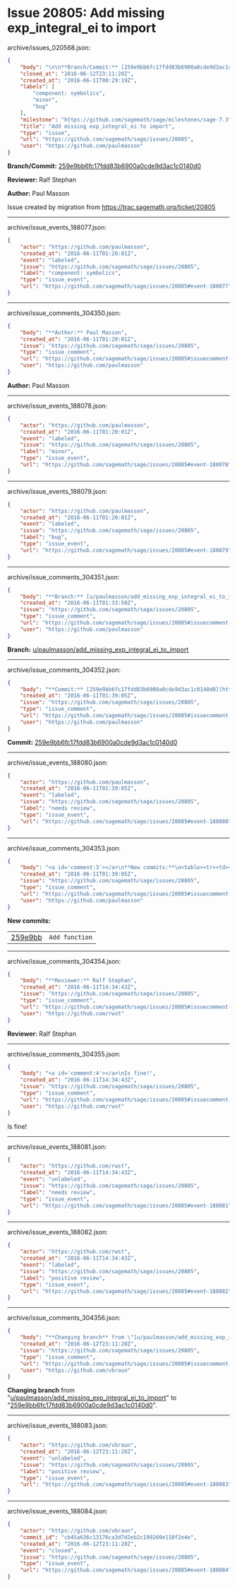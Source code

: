 # Issue 20805: Add missing exp_integral_ei to import

archive/issues_020568.json:
```json
{
    "body": "\n\n**Branch/Commit:** [259e9bb6fc17fdd83b6900a0cde9d3ac1c0140d0](https://github.com/sagemath/sagetrac-mirror/commit/259e9bb6fc17fdd83b6900a0cde9d3ac1c0140d0)\n\n**Reviewer:** Ralf Stephan\n\n**Author:** Paul Masson\n\nIssue created by migration from https://trac.sagemath.org/ticket/20805\n\n",
    "closed_at": "2016-06-12T23:11:20Z",
    "created_at": "2016-06-11T00:29:19Z",
    "labels": [
        "component: symbolics",
        "minor",
        "bug"
    ],
    "milestone": "https://github.com/sagemath/sage/milestones/sage-7.3",
    "title": "Add missing exp_integral_ei to import",
    "type": "issue",
    "url": "https://github.com/sagemath/sage/issues/20805",
    "user": "https://github.com/paulmasson"
}
```


**Branch/Commit:** [259e9bb6fc17fdd83b6900a0cde9d3ac1c0140d0](https://github.com/sagemath/sagetrac-mirror/commit/259e9bb6fc17fdd83b6900a0cde9d3ac1c0140d0)

**Reviewer:** Ralf Stephan

**Author:** Paul Masson

Issue created by migration from https://trac.sagemath.org/ticket/20805





---

archive/issue_events_188077.json:
```json
{
    "actor": "https://github.com/paulmasson",
    "created_at": "2016-06-11T01:20:01Z",
    "event": "labeled",
    "issue": "https://github.com/sagemath/sage/issues/20805",
    "label": "component: symbolics",
    "type": "issue_event",
    "url": "https://github.com/sagemath/sage/issues/20805#event-188077"
}
```



---

archive/issue_comments_304350.json:
```json
{
    "body": "**Author:** Paul Masson",
    "created_at": "2016-06-11T01:20:01Z",
    "issue": "https://github.com/sagemath/sage/issues/20805",
    "type": "issue_comment",
    "url": "https://github.com/sagemath/sage/issues/20805#issuecomment-304350",
    "user": "https://github.com/paulmasson"
}
```

**Author:** Paul Masson



---

archive/issue_events_188078.json:
```json
{
    "actor": "https://github.com/paulmasson",
    "created_at": "2016-06-11T01:20:01Z",
    "event": "labeled",
    "issue": "https://github.com/sagemath/sage/issues/20805",
    "label": "minor",
    "type": "issue_event",
    "url": "https://github.com/sagemath/sage/issues/20805#event-188078"
}
```



---

archive/issue_events_188079.json:
```json
{
    "actor": "https://github.com/paulmasson",
    "created_at": "2016-06-11T01:20:01Z",
    "event": "labeled",
    "issue": "https://github.com/sagemath/sage/issues/20805",
    "label": "bug",
    "type": "issue_event",
    "url": "https://github.com/sagemath/sage/issues/20805#event-188079"
}
```



---

archive/issue_comments_304351.json:
```json
{
    "body": "**Branch:** [u/paulmasson/add_missing_exp_integral_ei_to_import](https://github.com/sagemath/sagetrac-mirror/tree/u/paulmasson/add_missing_exp_integral_ei_to_import)",
    "created_at": "2016-06-11T01:33:50Z",
    "issue": "https://github.com/sagemath/sage/issues/20805",
    "type": "issue_comment",
    "url": "https://github.com/sagemath/sage/issues/20805#issuecomment-304351",
    "user": "https://github.com/paulmasson"
}
```

**Branch:** [u/paulmasson/add_missing_exp_integral_ei_to_import](https://github.com/sagemath/sagetrac-mirror/tree/u/paulmasson/add_missing_exp_integral_ei_to_import)



---

archive/issue_comments_304352.json:
```json
{
    "body": "**Commit:** [259e9bb6fc17fdd83b6900a0cde9d3ac1c0140d0](https://github.com/sagemath/sagetrac-mirror/commit/259e9bb6fc17fdd83b6900a0cde9d3ac1c0140d0)",
    "created_at": "2016-06-11T01:39:05Z",
    "issue": "https://github.com/sagemath/sage/issues/20805",
    "type": "issue_comment",
    "url": "https://github.com/sagemath/sage/issues/20805#issuecomment-304352",
    "user": "https://github.com/paulmasson"
}
```

**Commit:** [259e9bb6fc17fdd83b6900a0cde9d3ac1c0140d0](https://github.com/sagemath/sagetrac-mirror/commit/259e9bb6fc17fdd83b6900a0cde9d3ac1c0140d0)



---

archive/issue_events_188080.json:
```json
{
    "actor": "https://github.com/paulmasson",
    "created_at": "2016-06-11T01:39:05Z",
    "event": "labeled",
    "issue": "https://github.com/sagemath/sage/issues/20805",
    "label": "needs review",
    "type": "issue_event",
    "url": "https://github.com/sagemath/sage/issues/20805#event-188080"
}
```



---

archive/issue_comments_304353.json:
```json
{
    "body": "<a id='comment:3'></a>\n**New commits:**\n<table><tr><td><a href=\"https://github.com/sagemath/sagetrac-mirror/commit/259e9bb6fc17fdd83b6900a0cde9d3ac1c0140d0\">259e9bb</a></td><td><code>Add function</code></td></tr></table>\n",
    "created_at": "2016-06-11T01:39:05Z",
    "issue": "https://github.com/sagemath/sage/issues/20805",
    "type": "issue_comment",
    "url": "https://github.com/sagemath/sage/issues/20805#issuecomment-304353",
    "user": "https://github.com/paulmasson"
}
```

<a id='comment:3'></a>
**New commits:**
<table><tr><td><a href="https://github.com/sagemath/sagetrac-mirror/commit/259e9bb6fc17fdd83b6900a0cde9d3ac1c0140d0">259e9bb</a></td><td><code>Add function</code></td></tr></table>




---

archive/issue_comments_304354.json:
```json
{
    "body": "**Reviewer:** Ralf Stephan",
    "created_at": "2016-06-11T14:34:43Z",
    "issue": "https://github.com/sagemath/sage/issues/20805",
    "type": "issue_comment",
    "url": "https://github.com/sagemath/sage/issues/20805#issuecomment-304354",
    "user": "https://github.com/rwst"
}
```

**Reviewer:** Ralf Stephan



---

archive/issue_comments_304355.json:
```json
{
    "body": "<a id='comment:4'></a>\nIs fine!",
    "created_at": "2016-06-11T14:34:43Z",
    "issue": "https://github.com/sagemath/sage/issues/20805",
    "type": "issue_comment",
    "url": "https://github.com/sagemath/sage/issues/20805#issuecomment-304355",
    "user": "https://github.com/rwst"
}
```

<a id='comment:4'></a>
Is fine!



---

archive/issue_events_188081.json:
```json
{
    "actor": "https://github.com/rwst",
    "created_at": "2016-06-11T14:34:43Z",
    "event": "unlabeled",
    "issue": "https://github.com/sagemath/sage/issues/20805",
    "label": "needs review",
    "type": "issue_event",
    "url": "https://github.com/sagemath/sage/issues/20805#event-188081"
}
```



---

archive/issue_events_188082.json:
```json
{
    "actor": "https://github.com/rwst",
    "created_at": "2016-06-11T14:34:43Z",
    "event": "labeled",
    "issue": "https://github.com/sagemath/sage/issues/20805",
    "label": "positive review",
    "type": "issue_event",
    "url": "https://github.com/sagemath/sage/issues/20805#event-188082"
}
```



---

archive/issue_comments_304356.json:
```json
{
    "body": "**Changing branch** from \"[u/paulmasson/add_missing_exp_integral_ei_to_import](https://github.com/sagemath/sagetrac-mirror/tree/u/paulmasson/add_missing_exp_integral_ei_to_import)\" to \"[259e9bb6fc17fdd83b6900a0cde9d3ac1c0140d0](https://github.com/sagemath/sagetrac-mirror/commit/259e9bb6fc17fdd83b6900a0cde9d3ac1c0140d0)\".",
    "created_at": "2016-06-12T23:11:20Z",
    "issue": "https://github.com/sagemath/sage/issues/20805",
    "type": "issue_comment",
    "url": "https://github.com/sagemath/sage/issues/20805#issuecomment-304356",
    "user": "https://github.com/vbraun"
}
```

**Changing branch** from "[u/paulmasson/add_missing_exp_integral_ei_to_import](https://github.com/sagemath/sagetrac-mirror/tree/u/paulmasson/add_missing_exp_integral_ei_to_import)" to "[259e9bb6fc17fdd83b6900a0cde9d3ac1c0140d0](https://github.com/sagemath/sagetrac-mirror/commit/259e9bb6fc17fdd83b6900a0cde9d3ac1c0140d0)".



---

archive/issue_events_188083.json:
```json
{
    "actor": "https://github.com/vbraun",
    "created_at": "2016-06-12T23:11:20Z",
    "event": "unlabeled",
    "issue": "https://github.com/sagemath/sage/issues/20805",
    "label": "positive review",
    "type": "issue_event",
    "url": "https://github.com/sagemath/sage/issues/20805#event-188083"
}
```



---

archive/issue_events_188084.json:
```json
{
    "actor": "https://github.com/vbraun",
    "commit_id": "cb45a636c13176ca3d7d2eb2c199260e110f2e4e",
    "created_at": "2016-06-12T23:11:20Z",
    "event": "closed",
    "issue": "https://github.com/sagemath/sage/issues/20805",
    "type": "issue_event",
    "url": "https://github.com/sagemath/sage/issues/20805#event-188084"
}
```

